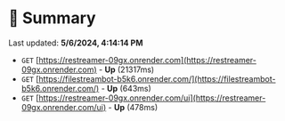 # 📖 Summary
Last updated: **5/6/2024, 4:14:14 PM**

- `GET` [https://restreamer-09gx.onrender.com](https://restreamer-09gx.onrender.com) - **Up** (21317ms)
- `GET` [https://filestreambot-b5k6.onrender.com/](https://filestreambot-b5k6.onrender.com/) - **Up** (643ms)
- `GET` [https://restreamer-09gx.onrender.com/ui](https://restreamer-09gx.onrender.com/ui) - **Up** (478ms)

